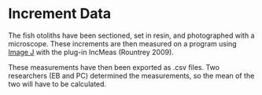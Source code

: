# Increment Data

The fish otoliths have been sectioned, set in resin, and photographed with a microscope. These increments are then measured on a program using [Image J](http://imagej.nih.gov/ij/) with the plug-in IncMeas (Rountrey 2009).  

These measurements have then been exported as .csv files. Two researchers (EB and PC) determined the measurements, so the mean of the two will have to be calculated.

